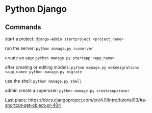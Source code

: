 # Python Django

## Commands

start a project: 
    `django-admin startproject <project_name>`

run the server: 
    `python manage.py runserver`

create an app: 
    `python manage.py startapp <app_name>`

after creating or editing models:
    ```
    python manage.py makemigrations <app_name>
    python manage.py migrate
    ```

use the shell:
    `python manage.py shell`

admin create a superuser:
    `python manage.py createsuperuser`




Last place: https://docs.djangoproject.com/en/4.0/intro/tutorial03/#a-shortcut-get-object-or-404


